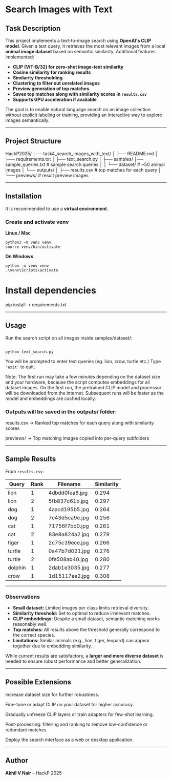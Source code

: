 # Search Images with Text

## Task Description

This project implements a text-to-image search using **OpenAI's CLIP model**. Given a text query, it retrieves the most relevant images from a local **animal image dataset** based on semantic similarity. Additional features implemented:

- **CLIP (ViT-B/32) for zero-shot image-text similarity**
- **Cosine similarity for ranking results**
- **Similarity thresholding**
- **Clustering to filter out unrelated images**
- **Preview generation of top matches**
- **Saves top matches along with similarity scores in `results.csv`**
- **Supports GPU acceleration if available**

The goal is to enable natural language search on an image collection without explicit labeling or training, providing an interactive way to explore images semantically.

---

## Project Structure

HackP2025/
│── task4_search_images_with_text/
│   ├── README.md
│   ├── requirements.txt
│   ├── text_search.py
│   ├── samples/
        │── sample_queries.txt    # sample search queries
│   │   └── dataset/              # ~50 animal images
│   └── outputs/
│       ├── results.csv     # top matches for each query
│       └── previews/       # result preview images

---

## Installation

It is recommended to use a **virtual environment**.

### Create and activate venv

**Linux / Mac**

```
python3 -m venv venv
source venv/bin/activate
```

**On Windows**

```
python -m venv venv
.\venv\Scripts\activate
```

# Install dependencies

pip install -r requirements.txt

---

## Usage

Run the search script on all images inside samples/dataset/:
```

python text_search.py

```

You will be prompted to enter text queries (eg. lion, crow, turtle etc.) Type `'exit'` to quit.

Note: The first run may take a few minutes depending on the dataset size and your hardware, because the script computes embeddings for all dataset images. On the first run, the pretrained CLIP model and processor will be downloaded from the internet. Subsequent runs will be faster as the model and embeddings are cached locally.

### Outputs will be saved in the outputs/ folder:

results.csv → Ranked top matches for each query along with similarity scores

previews/ → Top matching images copied into per-query subfolders

---

## Sample Results

From `results.csv`:

| Query   | Rank | Filename        | Similarity |
| ------- | ---- | --------------- | ---------- |
| lion    | 1    | 4dbdd0fea8.jpg  | 0.294      |
| lion    | 2    | 5fb837c61b.jpg  | 0.297      |
| dog     | 1    | 4aacd195b5.jpg  | 0.264      |
| dog     | 2    | 7c43d5ca9e.jpg  | 0.256      |
| cat     | 1    | 71756f7bd0.jpg  | 0.261      |
| cat     | 2    | 83e8a824a2.jpg  | 0.279      |
| tiger   | 1    | 2c75c39ece.jpg  | 0.266      |
| turtle  | 1    | 0a47b7d021.jpg  | 0.276      |
| turtle  | 2    | 0fe508ab40.jpg  | 0.280      |
| dolphin | 1    | 2dab1e3035.jpg  | 0.277      |
| crow    | 1    | 1d15117ae2.jpg  | 0.308      |


---

### Observations

- **Small dataset:** Limited images per class limits retrieval diversity.
- **Similarity threshold:** Set to optimal to reduce irrelevant matches.
- **CLIP embeddings:** Despite a small dataset, semantic matching works reasonably well.
- **Top matches:** All results above the threshold generally correspond to the correct species.
- **Limitations:** Similar animals (e.g., lion, tiger, leopard) can appear together due to embedding similarity.

While current results are satisfactory, a **larger and more diverse dataset** is needed to ensure robust performance and better generalization.

---

## Possible Extensions

Increase dataset size for further robustness.

Fine-tune or adapt CLIP on your dataset for higher accuracy.

Gradually unfreeze CLIP layers or train adapters for few-shot learning.

Post-processing: filtering and ranking to remove low-confidence or redundant matches.

Deploy the search interface as a web or desktop application.

---

## Author

**Akhil V Nair** – HackP 2025